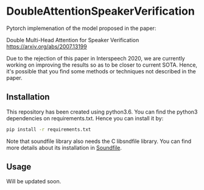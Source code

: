 # DoubleAttentionSpeakerVerification

Pytorch implemenation of the model proposed in the paper:

Double Multi-Head Attention for Speaker Verification
https://arxiv.org/abs/2007.13199

Due to the rejection of this paper in Interspeech 2020, we are currently
working on improving the results so as to be closer to current SOTA.
Hence, it's possible that you find some methods or techniques not described
in the paper.

## Installation

This repository has been created using python3.6. You can find the python3
dependencies on requirements.txt. Hence you can install it by:

```bash
pip install -r requirements.txt
```

Note that soundfile library also needs the C libsndfile library. You can find
more details about its installation in [Soundfile](https://pysoundfile.readthedocs.io/en/latest/).

## Usage

Will be updated soon.

